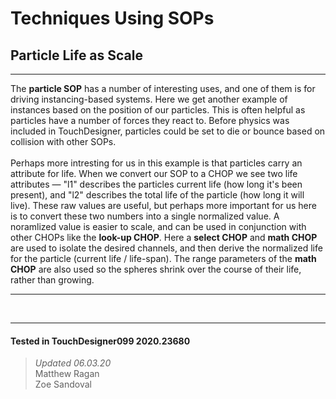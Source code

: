 <!DOCTYPE html>
<html>
<head>    
    <link rel="stylesheet" href="../../../assets/styles.css">
</head>
<body>

<h1>Techniques Using SOPs</h1>
<h2>Particle Life as Scale</h2>
<hr>
<p>
    The <b>particle SOP</b> has a number of interesting uses, and one of them is for driving instancing-based systems. Here we get another example of instances based on the position of our particles. This is often helpful as particles have a number of forces they react to. Before physics was included in TouchDesigner, particles could be set to die or bounce based on collision with other SOPs.
    <br><br>
    Perhaps more intresting for us in this example is that particles carry an attribute for life. When we convert our SOP to a CHOP we see two life attributes — "l1" describes the particles current life (how long it's been present), and "l2" describes the total life of the particle (how long it will live). These raw values are useful, but perhaps more important for us here is to convert these two numbers into a single normalized value. A noramlized value is easier to scale, and can be used in conjunction with other CHOPs like the <b>look-up CHOP</b>. Here a <b>select CHOP</b> and <b>math CHOP</b> are used to isolate the desired channels, and then derive the normalized life for the particle (current life / life-span). The range parameters of the <b>math CHOP</b> are also used so the spheres shrink over the course of their life, rather than growing.
</p> 

<hr>

<br>

---

#### Tested in TouchDesigner099 2020.23680 
>*Updated 06.03.20*  
Matthew Ragan  
Zoe Sandoval  